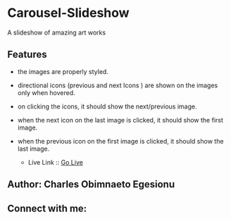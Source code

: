 # Carousel-Slideshow
 A slideshow of amazing art works

## Features

- the images are properly styled.
- directional icons (previous and next Icons ) are shown on the images only when hovered.
- on clicking the icons, it should show the next/previous image.
- when the next icon on the last image is clicked, it should show the first image.
- when the previous icon on the first image is clicked, it should show the last image.

  - Live Link :: [Go Live](https://everpleroma.github.io/carousel-slideshow/)

## Author: Charles Obimnaeto Egesionu ##

## Connect with me: ##

